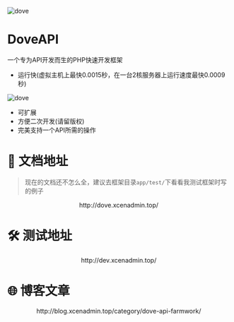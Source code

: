 ![dove](http://dove.xcenadmin.top/DoveAPI.jpg)

# DoveAPI
一个专为API开发而生的PHP快速开发框架

- 运行快(虚拟主机上最快0.0015秒，在一台2核服务器上运行速度最快0.0009秒)

![dove](http://dove.xcenadmin.top/run_time.png)

- 可扩展
- 方便二次开发(请留版权)
- 完美支持一个API所需的操作

# 📃 文档地址

> 现在的文档还不怎么全，建议去框架目录`app/test/`下看看我测试框架时写的例子

<center>http://dove.xcenadmin.top/</center>

# 🛠 测试地址

<center>http://dev.xcenadmin.top/</center>

# 🌐 博客文章

<center>http://blog.xcenadmin.top/category/dove-api-farmwork/</center>
